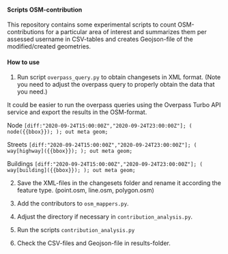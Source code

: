 #### Scripts OSM-contribution

This repository contains some experimental scripts to count OSM-contributions for a particular area of interest and summarizes them per assessed username in CSV-tables and creates Geojson-file of the modified/created geometries. 

#### How to use

1. Run script `overpass_query.py` to obtain changesets in XML format. 
(Note you need to adjust the overpass query to properly obtain the data that you need.)

It could be easier to run the overpass queries using the Overpass Turbo API service and export the results in the OSM-format.

Node
`[diff:"2020-09-24T15:00:00Z","2020-09-24T23:00:00Z"];
(
node({{bbox}});
);
out meta geom;`

Streets
`[diff:"2020-09-24T15:00:00Z","2020-09-24T23:00:00Z"];
(
way[highway]({{bbox}});
);
out meta geom;`

Buildings
`[diff:"2020-09-24T15:00:00Z","2020-09-24T23:00:00Z"];
(
way[building]({{bbox}});
);
out meta geom;`


2. Save the XML-files in the changesets folder and rename it according the feature type. (point.osm, line.osm, polygon.osm)

3. Add the contributors to `osm_mappers.py`.

4. Adjust the directory if necessary in `contribution_analysis.py`.

5. Run the scripts `contribution_analysis.py`

6. Check the CSV-files and Geojson-file in results-folder. 

